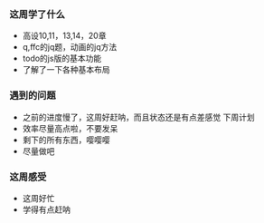 ### 这周学了什么
- 高设10,11，13,14，20章
-  q,ffc的jq题，动画的jq方法
- todo的js版的基本功能
- 了解了一下各种基本布局
### 遇到的问题
- 之前的进度慢了，这周好赶呐，而且状态还是有点差感觉
下周计划
- 效率尽量高点啦，不要发呆
- 剩下的所有东西，嘤嘤嘤
- 尽量做吧
### 这周感受
- 这周好忙
- 学得有点赶呐
